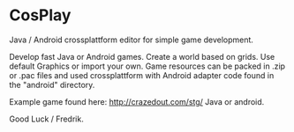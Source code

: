 # CosPlay
Java / Android crossplattform editor for simple game development.

Develop fast Java or Android games. Create a world based on grids.
Use default Graphics or import your own.
Game resources can be packed in .zip or .pac files and used crossplattform with Android adapter code
found in the "android" directory.

Example game found here: http://crazedout.com/stg/ Java or android.

Good Luck / Fredrik.
